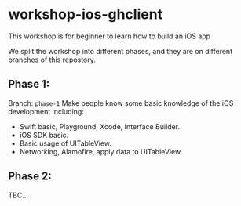 # workshop-ios-ghclient

This workshop is for beginner to learn how to build an iOS app

We split the workshop into different phases, and they are on different branches
of this repostory.

## Phase 1:
Branch: `phase-1`
Make people know some basic knowledge of the iOS development including: 

- Swift basic, Playground, Xcode, Interface Builder.
- iOS SDK basic.
- Basic usage of UITableView.
- Networking, Alamofire, apply data to UITableView.

## Phase 2:
TBC...

